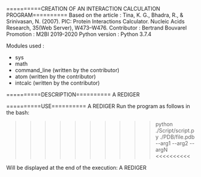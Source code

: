==========CREATION OF AN INTERACTION CALCULATION PROGRAM==========
Based on the article : Tina, K. G., Bhadra, R., & Srinivasan, N. (2007). 
		       PIC: Protein Interactions Calculator. Nucleic Acids Research, 
		       35(Web Server), W473–W476.
Contributor : Bertrand Bouvarel
Promotion : M2BI 2019-2020
Python version : Python 3.7.4

Modules used :
- sys
- math
- command_line (written by the contributor)
- atom (written by the contributor)
- intcalc (written by the contributor)


==========DESCRIPTION==========
A REDIGER


==========USE==========
A REDIGER
Run the program as follows in the bash:
>>>>>>>>>> python ./Script/script.py ./PDB/file.pdb --arg1 --arg2 --argN <<<<<<<<<<

Will be displayed at the end of the execution:
A REDIGER

